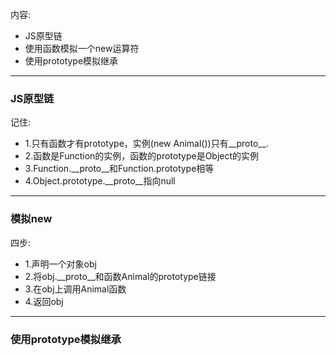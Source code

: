 内容:
* JS原型链
* 使用函数模拟一个new运算符
* 使用prototype模拟继承


----

### JS原型链

记住:
* 1.只有函数才有prototype，实例(new Animal())只有__proto__.
* 2.函数是Function的实例，函数的prototype是Object的实例
* 3.Function.__proto__和Function.prototype相等
* 4.Object.prototype.__proto__指向null




----

### 模拟new

四步:
* 1.声明一个对象obj
* 2.将obj.__proto__和函数Animal的prototype链接
* 3.在obj上调用Animal函数
* 4.返回obj


----

### 使用prototype模拟继承

